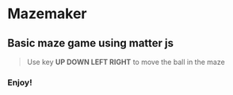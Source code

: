 # Mazemaker
## Basic maze game using matter js

> Use key **UP DOWN LEFT RIGHT** to move the ball in the maze
### Enjoy!
